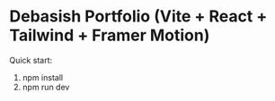 # Debasish Portfolio (Vite + React + Tailwind + Framer Motion)

Quick start:
1. npm install
2. npm run dev

